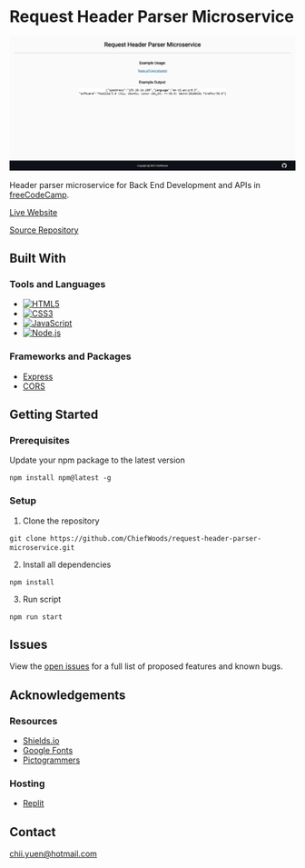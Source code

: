# Request Header Parser Microservice

![Landing Screenshot](images/landing_screenshot.png)

Header parser microservice for Back End Development and APIs in [freeCodeCamp](https://www.freecodecamp.org/learn/).

[Live Website](https://request-header-parser-microservice.chiefwoods.repl.co/)

[Source Repository](https://github.com/ChiefWoods/request-header-parser-microservice)

## Built With

### Tools and Languages

- [![HTML5](https://img.shields.io/badge/HTML5-white?style=for-the-badge&logo=html5)](https://html5.org/)
- [![CSS3](https://img.shields.io/badge/CSS3-306AF1?style=for-the-badge&logo=css3)](https://www.w3.org/Style/CSS/Overview.en.html)
- [![JavaScript](https://img.shields.io/badge/Javascript-black?style=for-the-badge&logo=javascript)](https://js.org/index.html)
- [![Node.js](https://img.shields.io/badge/Node.js-233056?style=for-the-badge&logo=nodedotjs)](https://nodejs.org/en)

### Frameworks and Packages

- [Express](https://expressjs.com/)
- [CORS](https://github.com/expressjs/cors)

## Getting Started

### Prerequisites

Update your npm package to the latest version
```
npm install npm@latest -g
```

### Setup

1. Clone the repository
```
git clone https://github.com/ChiefWoods/request-header-parser-microservice.git
```
2. Install all dependencies
```
npm install
```
3. Run script
```
npm run start
```

## Issues

View the [open issues](https://github.com/ChiefWoods/request-header-parser-microservice/issues) for a full list of proposed features and known bugs.

## Acknowledgements

### Resources

- [Shields.io](https://shields.io/)
- [Google Fonts](https://fonts.google.com/)
- [Pictogrammers](https://pictogrammers.com/)

### Hosting

- [Replit](https://replit.com/)

## Contact

[chii.yuen@hotmail.com](mailto:chii.yuen@hotmail.com)
